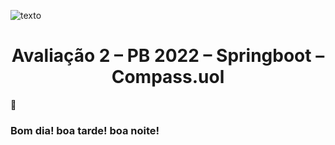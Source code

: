 ![texto](https://github.com/MichelAugust/Projeto/blob/master/imagem/logo%20compass.png.png?raw=true) 


<h1 align="center">Avaliação 2 – PB 2022 – Springboot – Compass.uol</h1>
&#128075;<h3>Bom dia! boa tarde! boa noite!</h3>






